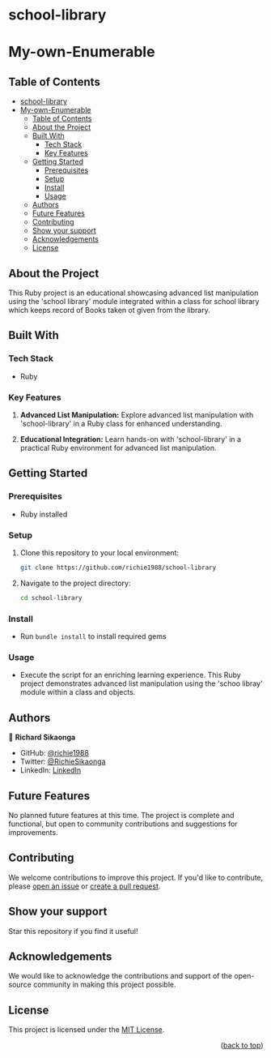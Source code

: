 # school-library

<a name="readme-top"></a>

# My-own-Enumerable

## Table of Contents

- [school-library](#school-library)
- [My-own-Enumerable](#my-own-enumerable)
  - [Table of Contents](#table-of-contents)
  - [About the Project ](#about-the-project-)
  - [Built With ](#built-with-)
    - [Tech Stack ](#tech-stack-)
    - [Key Features ](#key-features-)
  - [Getting Started ](#getting-started-)
    - [Prerequisites ](#prerequisites-)
    - [Setup ](#setup-)
    - [Install ](#install-)
    - [Usage ](#usage-)
  - [Authors ](#authors-)
  - [Future Features ](#future-features-)
  - [Contributing ](#contributing-)
  - [Show your support ](#show-your-support-)
  - [Acknowledgements ](#acknowledgements-)
  - [License ](#license-)

## About the Project <a name="about-project"></a>

This Ruby project is an educational showcasing advanced list manipulation using the 'school library' module integrated within a class for school library which keeps record of Books  taken ot given from the library.
## Built With <a name="built-with"></a>

### Tech Stack <a name="tech-stack"></a>

- Ruby

### Key Features <a name="key-features"></a>

1. **Advanced List Manipulation:**
Explore advanced list manipulation with 'school-library' in a Ruby class for enhanced understanding.

2. **Educational Integration:**
Learn hands-on with 'school-library' in a practical Ruby environment for advanced list manipulation.

## Getting Started <a name="getting-started"></a>

### Prerequisites <a name="prerequisites"></a>

- Ruby installed

### Setup <a name="setup"></a>

1. Clone this repository to your local environment:

   ```bash
   git clone https://github.com/richie1988/school-library
   ```

2. Navigate to the project directory:

   ```bash
   cd school-library
   ```
### Install <a name="install"></a>

- Run `bundle install` to install required gems

### Usage <a name="usage"></a>

- Execute the script for an enriching learning experience. This Ruby project demonstrates advanced list manipulation using the 'schoo libray' module within a class and objects.

## Authors <a name="authors"></a>

<!-- This project was collaboratively developed by three individuals. -->

👤 **Richard Sikaonga**

- GitHub: [@richie1988](https://github.com/richie1988)
- Twitter: [@RichieSikaonga](https://twitter.com/RichieSikaonga)
- LinkedIn: [LinkedIn](https://linkedin.com/in/richard-sikaonga-039940275)

<!-- 👤 **Nelly Telli** -->

<!-- - GitHub: [@lily4178993](https://github.com/lily4178993)
- Medium: [@nellytelli](https://medium.com/@nellytelli)
- LinkedIn: [LinkedIn](https://linkedin.com/in/nellytelli) -->

<!-- 👤 **Raphael Miyoyo** -->

<!-- - GitHub: [@rmiyoyo](https://github.com/rmiyoyo)
- Twitter: [@r_miyoyo](https://twitter.com/r_miyoyo)
- LinkedIn: [LinkedIn](https://linkedin.com/in/raphael-miyoyo) -->


## Future Features <a name="future-features"></a>

No planned future features at this time. The project is complete and functional, but open to community contributions and suggestions for improvements.

## Contributing <a name="contributing"></a>

We welcome contributions to improve this project. If you'd like to contribute, please [open an issue](https://github.com/richie1988/My-own-Enumerable/issues) or [create a pull request](https://github.com/richie1988/My-own-Enumerable/pulls).

## Show your support <a name="support"></a>

Star this repository if you find it useful!

## Acknowledgements <a name="acknowledgements"></a>

We would like to acknowledge the contributions and support of the open-source community in making this project possible.

## License <a name="license"></a>

This project is licensed under the [MIT License](./LICENSE).

<p align="right">(<a href="#readme-top">back to top</a>)</p>
